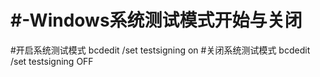 #-Windows系统测试模式开始与关闭
==========================================================================================================================================================================
#开启系统测试模式
bcdedit /set testsigning on
#关闭系统测试模式
bcdedit /set testsigning OFF
